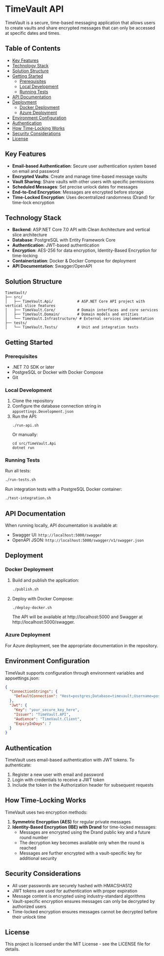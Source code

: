 # TimeVault API

TimeVault is a secure, time-based messaging application that allows users to create vaults and share encrypted messages that can only be accessed at specific dates and times.

## Table of Contents

- [Key Features](#key-features)
- [Technology Stack](#technology-stack)
- [Solution Structure](#solution-structure)
- [Getting Started](#getting-started)
  - [Prerequisites](#prerequisites)
  - [Local Development](#local-development)
  - [Running Tests](#running-tests)
- [API Documentation](#api-documentation)
- [Deployment](#deployment)
  - [Docker Deployment](#docker-deployment)
  - [Azure Deployment](#azure-deployment)
- [Environment Configuration](#environment-configuration)
- [Authentication](#authentication)
- [How Time-Locking Works](#how-time-locking-works)
- [Security Considerations](#security-considerations)
- [License](#license)

## Key Features

- **Email-based Authentication**: Secure user authentication system based on email and password
- **Encrypted Vaults**: Create and manage time-based message vaults
- **Vault Sharing**: Share vaults with other users with specific permissions
- **Scheduled Messages**: Set precise unlock dates for messages
- **End-to-End Encryption**: Messages are encrypted before storage
- **Time-Locked Encryption**: Uses decentralized randomness (Drand) for time-lock encryption

## Technology Stack

- **Backend**: ASP.NET Core 7.0 API with Clean Architecture and vertical slice architecture
- **Database**: PostgreSQL with Entity Framework Core
- **Authentication**: JWT-based authentication
- **Encryption**: AES-256 for data encryption, Identity-Based Encryption for time-locking
- **Containerization**: Docker & Docker Compose for deployment
- **API Documentation**: Swagger/OpenAPI

## Solution Structure

```
TimeVault/
├── src/
│   ├── TimeVault.Api/           # ASP.NET Core API project with vertical slice features
│   ├── TimeVault.Core/          # Domain interfaces and core services
│   ├── TimeVault.Domain/        # Domain models and entities
│   └── TimeVault.Infrastructure/ # External services implementation
├── tests/
│   └── TimeVault.Tests/         # Unit and integration tests
```

## Getting Started

### Prerequisites

- .NET 7.0 SDK or later
- PostgreSQL or Docker with Docker Compose
- Git

### Local Development

1. Clone the repository
2. Configure the database connection string in `appsettings.Development.json`
3. Run the API:
   ```
   ./run-api.sh
   ```
   Or manually:
   ```
   cd src/TimeVault.Api
   dotnet run
   ```

### Running Tests

Run all tests:
```bash
./run-tests.sh
```

Run integration tests with a PostgreSQL Docker container:
```bash
./test-integration.sh
```

## API Documentation

When running locally, API documentation is available at:
- Swagger UI: `http://localhost:5000/swagger`
- OpenAPI JSON: `http://localhost:5000/swagger/v1/swagger.json`

## Deployment

### Docker Deployment

1. Build and publish the application:
   ```bash
   ./publish.sh
   ```

2. Deploy with Docker Compose:
   ```bash
   ./deploy-docker.sh
   ```

   The API will be available at http://localhost:5000 and Swagger at http://localhost:5000/swagger.

### Azure Deployment

For Azure deployment, see the appropriate documentation in the repository.

## Environment Configuration

TimeVault supports configuration through environment variables and appsettings.json:

```json
{
  "ConnectionStrings": {
    "DefaultConnection": "Host=postgres;Database=timevault;Username=postgres;Password=postgres;Port=5432;"
  },
  "Jwt": {
    "Key": "your_secure_key_here",
    "Issuer": "TimeVault.API",
    "Audience": "TimeVault.Client",
    "ExpiryInDays": 7
  }
}
```

## Authentication

TimeVault uses email-based authentication with JWT tokens. To authenticate:

1. Register a new user with email and password
2. Login with credentials to receive a JWT token
3. Include the token in the Authorization header for subsequent requests

## How Time-Locking Works

TimeVault uses two encryption methods:

1. **Symmetric Encryption (AES)** for regular private messages
2. **Identity-Based Encryption (IBE) with Drand** for time-locked messages:
   - Messages are encrypted using the Drand public key and a future round number
   - The decryption key becomes available only when the round is reached
   - Messages are further encrypted with a vault-specific key for additional security

## Security Considerations

- All user passwords are securely hashed with HMACSHA512
- JWT tokens are used for authentication with proper expiration
- Message content is encrypted using industry-standard algorithms
- Vault-specific encryption ensures messages can only be decrypted by authorized users
- Time-locked encryption ensures messages cannot be decrypted before their unlock time

## License

This project is licensed under the MIT License - see the LICENSE file for details. 